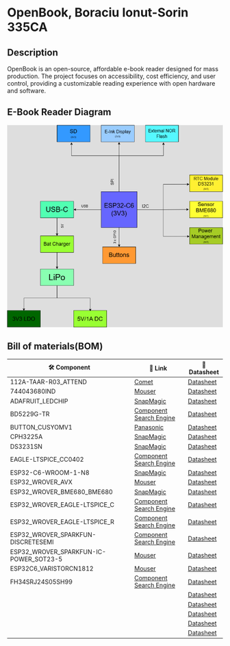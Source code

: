 # OpenBook, Boraciu Ionut-Sorin 335CA

## Description 

 OpenBook is an open-source, affordable e-book reader designed for mass production. The project focuses on accessibility, cost efficiency, and user control, providing a customizable reading experience with open hardware and software.

 ## E-Book Reader Diagram

 ![Diagram Image](Images/diagram.png)

 ## Bill of materials(BOM)
 | 🛠 Component | 🔗 Link | 📄 Datasheet |
 |-------------|--------|------------|
 | 112A-TAAR-R03_ATTEND |[Comet](https://store.comet.srl.ro/Catalogue/Product/43497/) | [Datasheet](https://store.comet.bg/download-file.php?id=27596) |
 | 744043680IND | [Mouser](https://eu.mouser.com/ProductDetail/Wurth-Elektronik/744043680?qs=PGXP4M47uW6VkZq%252BkzjrHA%3D%3D) | [Datasheet](https://www.we-online.com/components/products/datasheet/744043680.pdf) |
 | ADAFRUIT_LEDCHIP | [SnapMagic](https://www.snapeda.com/parts/KP-1608SURCK/Kingbright/view-part/?ref=search&t=LED%200603) | [Datasheet](https://www.snapeda.com/parts/KP-1608SURCK/Kingbright/datasheet/) |
 | BD5229G-TR | [Component Search Engine](https://componentsearchengine.com/part-view/BD5229G-TR/ROHM%20Semiconductor) | [Datasheet](https://datasheet.datasheetarchive.com/originals/distributors/Datasheets_SAMA/f2b9741ef86007909f138d561a359946.pdf) |
 | BUTTON_CUSYOMV1 | [Panasonic](https://industry.panasonic.com/global/en/products/control/switch/light-touch/number/evqpuj02k) | [Datasheet](https://industry.panasonic.com/global/en/downloads?tab=catalog&small_g_cd=203&part_no=EVQPUJ02K&q=RVZRUFVKMDJLJTdDMTMlN0MyMDMlN0MzNDU5JTdDMSU3QyU3QzIlN0NmYWxzZQ%3D%3D) |
 | CPH3225A | [SnapMagic](https://www.snapeda.com/parts/CPH3225A/Seiko+Instruments/view-part/?ref=eda) | [Datasheet](https://www.snapeda.com/parts/CPH3225A/Seiko%20Instruments/datasheet/) |
 | DS3231SN | [SnapMagic](https://www.snapeda.com/parts/DS3231SN%23/Analog+Devices/view-part/?ref=eda) | [Datasheet](https://www.snapeda.com/parts/DS3231SN%23/Analog%20Devices/datasheet/) |
 | EAGLE-LTSPICE_CC0402 | [Component Search Engine](https://componentsearchengine.com/part-view/CC0402MRX5R5BB106/YAGEO) | [Datasheet](https://componentsearchengine.com/Datasheets/2/CC0402MRX5R5BB106.pdf) |
 | ESP32-C6-WROOM-1-N8 | [SnapMagic](https://www.snapeda.com/parts/ESP32-C6-WROOM-1-N8/Espressif+Systems/view-part/?ref=eda) | [Datasheet](https://www.snapeda.com/parts/ESP32-C6-WROOM-1-N8/Espressif%20Systems/datasheet/) |
 | ESP32_WROVER_AVX | [Mouser](https://eu.mouser.com/ProductDetail/KYOCERA-AVX/SD0805S020S1R0?qs=jCA%252BPfw4LHbpkAoSnwrdjw%3D%3D) | [Datasheet](https://eu.mouser.com/datasheet/2/40/schottky-3165252.pdf) |
 | ESP32_WROVER_BME680_BME680 | [SnapMagic](https://www.snapeda.com/parts/BME680/Bosch/view-part/?welcome=home) | [Datasheet](https://www.snapeda.com/parts/BME680/Bosch%20Sensortec/datasheet/) |
 | ESP32_WROVER_EAGLE-LTSPICE_C | [Component Search Engine](https://componentsearchengine.com/part-view/CC0402MRX5R5BB106/YAGEO) | [Datasheet](https://componentsearchengine.com/Datasheets/2/CC0402MRX5R5BB106.pdf) |
 | ESP32_WROVER_EAGLE-LTSPICE_R | [Component Search Engine](https://componentsearchengine.com/part-view/R0402%201%25%20100%20K%20(RC0402FR-07100KL)/YAGEO) | [Datasheet](https://www.yageo.com/upload/media/product/products/datasheet/rchip/PYu-RC_Group_51_RoHS_L_12.pdf) |
 | ESP32_WROVER_SPARKFUN-DISCRETESEMI | [Component Search Engine](https://componentsearchengine.com/part-view/DMG2305UX-7/Diodes%20Incorporated) | [Datasheet](https://www.diodes.com//assets/Datasheets/DMG2305UX.pdf) |
 | ESP32_WROVER_SPARKFUN-IC-POWER_SOT23-5 | [Mouser](https://eu.mouser.com/ProductDetail/Microchip-Technology/MCP73831T-2ACI-OT?qs=yUQqVecv4qvbBQBGbHx0Mw%3D%3D) | [Datasheet](https://eu.mouser.com/datasheet/2/268/MCP73831_Family_Data_Sheet_DS20001984H-3441711.pdf) |
 | ESP32C6_VARISTORCN1812 | [Mouser](https://ro.mouser.com/ProductDetail/EPCOS-TDK/B72520T0350K062?qs=dEfas%2FXlABIszF52uu7vrg%3D%3D) | [Datasheet](https://www.tdk-electronics.tdk.com/inf/75/db/CTVS_14/Surge_protection_series.pdf) |
 | FH34SRJ24S05SH99 | [Component Search Engine](https://componentsearchengine.com/part-view/FH34SRJ-24S-0.5SH(99)/Hirose) | [Datasheet](https://www.hirose.com/en/product/document?clcode=CL0580-1255-6-99&productname=FH34SRJ-24S-0.5SH(99)&series=FH34SRJ&documenttype=2DDrawing&lang=en&documentid=0000990903) |
 | | []() | [Datasheet]() |
 | | []() | [Datasheet]() |
 | | []() | [Datasheet]() |
 | | []() | [Datasheet]() |
 | | []() | [Datasheet]() |
